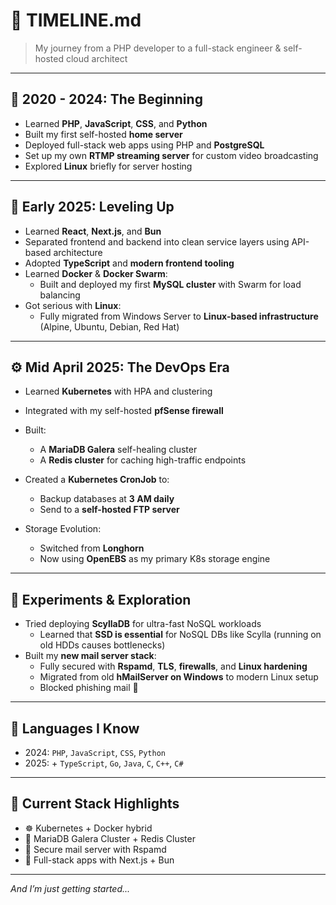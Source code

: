 # 🧭 TIMELINE.md  
> My journey from a PHP developer to a full-stack engineer & self-hosted cloud architect

---

## 🐣 2020 - 2024: The Beginning

- Learned **PHP**, **JavaScript**, **CSS**, and **Python**
- Built my first self-hosted **home server**
- Deployed full-stack web apps using PHP and **PostgreSQL**
- Set up my own **RTMP streaming server** for custom video broadcasting
- Explored **Linux** briefly for server hosting

---

## 🚀 Early 2025: Leveling Up

- Learned **React**, **Next.js**, and **Bun**
- Separated frontend and backend into clean service layers using API-based architecture
- Adopted **TypeScript** and **modern frontend tooling**
- Learned **Docker** & **Docker Swarm**:
  - Built and deployed my first **MySQL cluster** with Swarm for load balancing
- Got serious with **Linux**:
  - Fully migrated from Windows Server to **Linux-based infrastructure** (Alpine, Ubuntu, Debian, Red Hat)

---

## ⚙️ Mid April 2025: The DevOps Era

- Learned **Kubernetes** with HPA and clustering
- Integrated with my self-hosted **pfSense firewall**
- Built:
  - A **MariaDB Galera** self-healing cluster
  - A **Redis cluster** for caching high-traffic endpoints
- Created a **Kubernetes CronJob** to:
  - Backup databases at **3 AM daily**
  - Send to a **self-hosted FTP server**

- Storage Evolution:
  - Switched from **Longhorn**
  - Now using **OpenEBS** as my primary K8s storage engine

---

## 🔬 Experiments & Exploration

- Tried deploying **ScyllaDB** for ultra-fast NoSQL workloads
  - Learned that **SSD is essential** for NoSQL DBs like Scylla (running on old HDDs causes bottlenecks)
- Built my **new mail server stack**:
  - Fully secured with **Rspamd**, **TLS**, **firewalls**, and **Linux hardening**
  - Migrated from old **hMailServer on Windows** to modern Linux setup
  - Blocked phishing mail 🚫

---

## 🧠 Languages I Know

- 2024: `PHP`, `JavaScript`, `CSS`, `Python`
- 2025: + `TypeScript`, `Go`, `Java`, `C`, `C++`, `C#`

---

## 📌 Current Stack Highlights

- ☸️ Kubernetes + Docker hybrid
- 🐘 MariaDB Galera Cluster + Redis Cluster
- 📨 Secure mail server with Rspamd
- 🧰 Full-stack apps with Next.js + Bun

---

_And I’m just getting started..._
